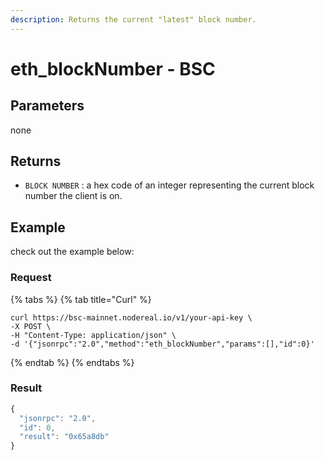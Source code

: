 ```yaml
---
description: Returns the current "latest" block number.
---
```


# eth\_blockNumber - BSC

## Parameters

none

## Returns

* `BLOCK NUMBER` : a hex code of an integer representing the current block number the client is on.

## Example

check out the example below:

### Request

{% tabs %}
{% tab title="Curl" %}
```
curl https://bsc-mainnet.nodereal.io/v1/your-api-key \
-X POST \
-H "Content-Type: application/json" \
-d '{"jsonrpc":"2.0","method":"eth_blockNumber","params":[],"id":0}'
```
{% endtab %}
{% endtabs %}

### Result

```javascript
{
  "jsonrpc": "2.0",
  "id": 0,
  "result": "0x65a8db"
}
```

